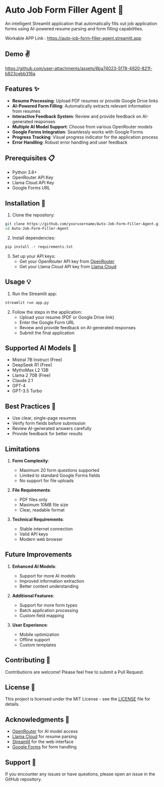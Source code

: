 # Auto Job Form Filler Agent 🤖

An intelligent Streamlit application that automatically fills out job application forms using AI-powered resume parsing and form filling capabilities.

Workable APP Link : https://auto-job-form-filler-agent.streamlit.app

## Demo ✌️

https://github.com/user-attachments/assets/6ba74023-5f78-4920-821f-b823cebb316a



## Features ✨

- **Resume Processing**: Upload PDF resumes or provide Google Drive links
- **AI-Powered Form Filling**: Automatically extracts relevant information from resumes
- **Interactive Feedback System**: Review and provide feedback on AI-generated responses
- **Multiple AI Model Support**: Choose from various OpenRouter models
- **Google Forms Integration**: Seamlessly works with Google Forms
- **Progress Tracking**: Visual progress indicator for the application process
- **Error Handling**: Robust error handling and user feedback

## Prerequisites 📋

- Python 3.8+
- OpenRouter API Key
- Llama Cloud API Key
- Google Forms URL

## Installation 🚀

1. Clone the repository:
```bash
git clone https://github.com/yourusername/Auto-Job-Form-Filler-Agent.git
cd Auto-Job-Form-Filler-Agent
```

2. Install dependencies:
```bash
pip install -r requirements.txt
```

3. Set up your API keys:
   - Get your OpenRouter API key from [OpenRouter](https://openrouter.ai/)
   - Get your Llama Cloud API key from [Llama Cloud](https://cloud.llamaindex.ai/)

## Usage 💡

1. Run the Streamlit app:
```bash
streamlit run app.py
```

2. Follow the steps in the application:
   - Upload your resume (PDF or Google Drive link)
   - Enter the Google Form URL
   - Review and provide feedback on AI-generated responses
   - Submit the final application

## Supported AI Models 🤖

- Mistral 7B Instruct (Free)
- DeepSeek R1 (Free)
- MythoMax L2 13B
- Llama 2 70B (Free)
- Claude 2.1
- GPT-4
- GPT-3.5 Turbo

## Best Practices 📝

- Use clear, single-page resumes
- Verify form fields before submission
- Review AI-generated answers carefully
- Provide feedback for better results

## Limitations

1. **Form Complexity**:
   - Maximum 20 form questions supported
   - Limited to standard Google Forms fields
   - No support for file uploads

2. **File Requirements**:
   - PDF files only
   - Maximum 10MB file size
   - Clear, readable format

3. **Technical Requirements**:
   - Stable internet connection
   - Valid API keys
   - Modern web browser

## Future Improvements

1. **Enhanced AI Models**:
   - Support for more AI models
   - Improved information extraction
   - Better context understanding

2. **Additional Features**:
   - Support for more form types
   - Batch application processing
   - Custom field mapping

3. **User Experience**:
   - Mobile optimization
   - Offline support
   - Custom templates
  

## Contributing 🤝

Contributions are welcome! Please feel free to submit a Pull Request.

## License 📄

This project is licensed under the MIT License - see the [LICENSE](LICENSE) file for details.

## Acknowledgments 🙏

- [OpenRouter](https://openrouter.ai/) for AI model access
- [Llama Cloud](https://cloud.llamaindex.ai/) for resume parsing
- [Streamlit](https://streamlit.io/) for the web interface
- [Google Forms](https://www.google.com/forms/about/) for form handling

## Support 💬

If you encounter any issues or have questions, please open an issue in the GitHub repository.

